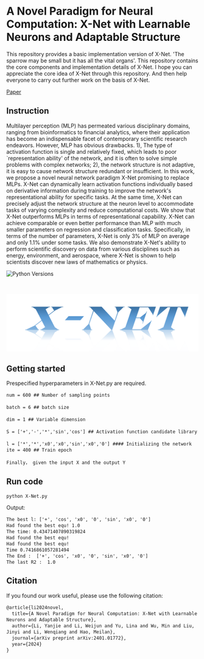 # A Novel Paradigm for Neural Computation: X-Net with Learnable Neurons and Adaptable Structure

This repository provides a basic implementation version of X-Net. 'The sparrow may be small but it has all the vital organs'. This repository contains the core components and implementation details of X-Net. I hope you can appreciate the core idea of X-Net through this repository. And then help everyone to carry out further work on the basis of X-Net.

[Paper](https://arxiv.org/abs/2401.01772)&nbsp;&nbsp;&nbsp;

## Instruction

Multilayer perception (MLP) has permeated various disciplinary domains, ranging from bioinformatics to financial analytics, where their application has become an indispensable facet of contemporary scientific research endeavors. However, MLP has obvious drawbacks. 1), The type of activation function is single and relatively fixed, which leads to poor `representation ability' of the network, and it is often to solve simple problems with complex networks; 2), the network structure is not adaptive, it is easy to cause network structure redundant or insufficient. In this work, we propose a novel neural network paradigm X-Net promising to replace MLPs. X-Net can dynamically learn activation functions individually based on derivative information during training to improve the network's representational ability for specific tasks. At the same time, X-Net can precisely adjust the network structure at the neuron level to accommodate tasks of varying complexity and reduce computational costs. We show that X-Net outperforms MLPs in terms of representational capability. X-Net can achieve comparable or even better performance than MLP with much smaller parameters on regression and classification tasks. Specifically, in terms of the number of parameters, X-Net is only 3% of MLP on average and only 1.1% under some tasks. We also demonstrate X-Net's ability to perform scientific discovery on data from various disciplines such as energy, environment, and aerospace, where X-Net is shown to help scientists discover new laws of mathematics or physics.
<br>

![Python Versions](https://img.shields.io/badge/Python-3.7%20%7C%203.8%20%7C%203.9-blue)

<br>

![Alt text](/X.png)


## Getting started

Prespecified hyperparameters in X-Net.py are required.

```
num = 600 ## Number of sampling points

batch = 6 ## batch size

dim = 1 ## Variable dimension

S = ['+','-','*','sin','cos'] ## Activation function candidate library

l = ['*','*','x0','x0','sin','x0','0'] #### Initializing the network
ite = 400 ## Train epoch

Finally， given the input X and the output Y

```

## Run code
```
python X-Net.py
```

Output:

```
The best l: ['+', 'cos', 'x0', '0', 'sin', 'x0', '0']
Had found the best equ! 1.0
The time: 0.43471407890319824
Had found the best equ!
Had found the best equ!
Time 0.7416861057281494
The End :  ['+', 'cos', 'x0', '0', 'sin', 'x0', '0']
The last R2 :  1.0
```

## Citation

If you found our work useful, please use the following citation:

```
@article{li2024novel,
  title={A Novel Paradigm for Neural Computation: X-Net with Learnable Neurons and Adaptable Structure},
  author={Li, Yanjie and Li, Weijun and Yu, Lina and Wu, Min and Liu, Jinyi and Li, Wenqiang and Hao, Meilan},
  journal={arXiv preprint arXiv:2401.01772},
  year={2024}
}
```

